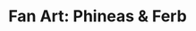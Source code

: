 ---
layout: portfolio
title: "Fan Art: Phineas & Ferb"
# FB and Jekyll SEO Tag values
description: Fan Art illustration based on characters from the famous Phineas and Ferb TV series.
image: /assets/images/portfolio/2019_fa_phineasAndFerb@400w.jpg
# End FB and Jekyll SEO Tag values
categories: 
    - illustration
    - homepage
pretty_category: Illustration
pretty_title: "Fan Art: Phineas & Ferb"
description: Fan Art based on the Phineas and Ferb TV series.
permalink: /portfolio/fanart/fanart-phineas-ferb
sort_number: 19
masonryimage: /assets/images/portfolio/2019_fa_phineasAndFerb@400w.jpg
fullsizeimage: /assets/images/portfolio/2019_fa_phineasAndFerb@1500w.jpg
work_details:
    - Digital Artwork, 2019
    - "I always found the angled yet cute character design of Phineas intriguing. So here it is in fan art form."

---